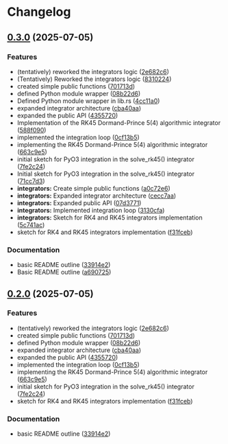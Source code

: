 # Changelog

## [0.3.0](https://github.com/Kibalchish47/dynamixplore/compare/dynamixplore-v0.2.0...dynamixplore-v0.3.0) (2025-07-05)


### Features

* (tentatively) reworked the integrators logic ([2e682c6](https://github.com/Kibalchish47/dynamixplore/commit/2e682c673d7f16f8ae3409e36efd4188fb38f29b))
* (Tentatively) Reworked the integrators logic ([8310224](https://github.com/Kibalchish47/dynamixplore/commit/8310224187124c59a4d27d92b5361ee4605af956))
* created simple public functions ([701713d](https://github.com/Kibalchish47/dynamixplore/commit/701713d51e3cc345288cf6c344cd6e2e4641451f))
* defined Python module wrapper ([08b22d6](https://github.com/Kibalchish47/dynamixplore/commit/08b22d63d29dcf542077e6e8d0263d33ef160571))
* Defined Python module wrapper in lib.rs ([4cc11a0](https://github.com/Kibalchish47/dynamixplore/commit/4cc11a086b0313242f65b3cac2a5f083d1744a6f))
* expanded integrator architecture ([cba40aa](https://github.com/Kibalchish47/dynamixplore/commit/cba40aadd0f7392c95c3f304c53fae1c973dec7d))
* expanded the public API ([4355720](https://github.com/Kibalchish47/dynamixplore/commit/4355720a31fc382dbbdf13c81557f85b02339a87))
* Implementation of the RK45 Dormand-Prince 5(4) algorithmic integrator ([588f090](https://github.com/Kibalchish47/dynamixplore/commit/588f090d594d5a01cd2aea44125514bedc2e056e))
* implemented the integration loop ([0cf13b5](https://github.com/Kibalchish47/dynamixplore/commit/0cf13b5301d95adbb35ed065bf8ed634b11e0d69))
* implementing the RK45 Dormand-Prince 5(4) algorithmic integrator ([663c9e5](https://github.com/Kibalchish47/dynamixplore/commit/663c9e59f7fc9e349c7fe25a4c9d0752f283ddf8))
* initial sketch for PyO3 integration in the solve_rk45() integrator ([7fe2c24](https://github.com/Kibalchish47/dynamixplore/commit/7fe2c242f6e11e4aeee2c323eb3d1ed5a7bdcc97))
* Initial sketch for PyO3 integration in the solve_rk45() integrator ([71cc7d3](https://github.com/Kibalchish47/dynamixplore/commit/71cc7d32648ed0b88f32c49c0dc0d672351514f1))
* **integrators:** Create simple public functions ([a0c72e6](https://github.com/Kibalchish47/dynamixplore/commit/a0c72e6114e1d3da603c3dc3777c5bb2a8ae00e9))
* **integrators:** Expanded integrator architecture ([cecc7aa](https://github.com/Kibalchish47/dynamixplore/commit/cecc7aa313c11330be007493999175e5a660ef88))
* **integrators:** Expanded public API ([07d3771](https://github.com/Kibalchish47/dynamixplore/commit/07d377155099658cec8597ae61846ac86ef29f99))
* **integrators:** Implemented integration loop ([3130cfa](https://github.com/Kibalchish47/dynamixplore/commit/3130cfaa0dc8551008fd19d5b45ec5d229f802a0))
* **integrators:** Sketch for RK4 and RK45 integrators implementation ([5c741ac](https://github.com/Kibalchish47/dynamixplore/commit/5c741ac5b9c98f23f226bad0a498a58dde632bd4))
* sketch for RK4 and RK45 integrators implementation ([f31fceb](https://github.com/Kibalchish47/dynamixplore/commit/f31fcebd8c9dc9a864bcc37ac29b1ff94db94dc2))


### Documentation

* basic README outline ([33914e2](https://github.com/Kibalchish47/dynamixplore/commit/33914e29e56c2fc1110f8a74facee9518e6fd271))
* Basic README outline ([a690725](https://github.com/Kibalchish47/dynamixplore/commit/a69072539401819c0cc568179c84f0bf093eea5a))

## [0.2.0](https://github.com/Kibalchish47/dynamixplore/compare/dynamixplore-v0.1.0...dynamixplore-v0.2.0) (2025-07-05)


### Features

* (tentatively) reworked the integrators logic ([2e682c6](https://github.com/Kibalchish47/dynamixplore/commit/2e682c673d7f16f8ae3409e36efd4188fb38f29b))
* created simple public functions ([701713d](https://github.com/Kibalchish47/dynamixplore/commit/701713d51e3cc345288cf6c344cd6e2e4641451f))
* defined Python module wrapper ([08b22d6](https://github.com/Kibalchish47/dynamixplore/commit/08b22d63d29dcf542077e6e8d0263d33ef160571))
* expanded integrator architecture ([cba40aa](https://github.com/Kibalchish47/dynamixplore/commit/cba40aadd0f7392c95c3f304c53fae1c973dec7d))
* expanded the public API ([4355720](https://github.com/Kibalchish47/dynamixplore/commit/4355720a31fc382dbbdf13c81557f85b02339a87))
* implemented the integration loop ([0cf13b5](https://github.com/Kibalchish47/dynamixplore/commit/0cf13b5301d95adbb35ed065bf8ed634b11e0d69))
* implementing the RK45 Dormand-Prince 5(4) algorithmic integrator ([663c9e5](https://github.com/Kibalchish47/dynamixplore/commit/663c9e59f7fc9e349c7fe25a4c9d0752f283ddf8))
* initial sketch for PyO3 integration in the solve_rk45() integrator ([7fe2c24](https://github.com/Kibalchish47/dynamixplore/commit/7fe2c242f6e11e4aeee2c323eb3d1ed5a7bdcc97))
* sketch for RK4 and RK45 integrators implementation ([f31fceb](https://github.com/Kibalchish47/dynamixplore/commit/f31fcebd8c9dc9a864bcc37ac29b1ff94db94dc2))


### Documentation

* basic README outline ([33914e2](https://github.com/Kibalchish47/dynamixplore/commit/33914e29e56c2fc1110f8a74facee9518e6fd271))

